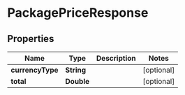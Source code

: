 
# PackagePriceResponse

## Properties
Name | Type | Description | Notes
------------ | ------------- | ------------- | -------------
**currencyType** | **String** |  |  [optional]
**total** | **Double** |  |  [optional]



